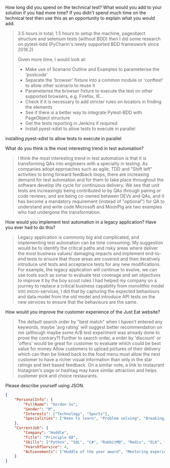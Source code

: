 How long did you spend on the technical test? What would you add to your solution if you had more time? If you didn't spend much time on the technical test then use this as an opportunity to explain what you would add.

> 3.5 hours in total; 1.5 hours to setup the machine, pageobject structure and selenium tests (without BDD)
then I did some research on pytest-bdd (PyCharm's newly supported BDD frameowork since 2018.2)
>
> Given more time, I would look at:
 > - Make use of Scenario Outline and Examples to parameterise the 'postcode'
 > - Separate the 'browser' fixture into a common module or 'conftest' to allow other scenario to reuse it
 > - Parameterise the browser fixture to execute the test on other supported browsers, e.g. Firefox, IE...    
 > - Check if it is necessary to add stricter rules on locators in finding the elements
 > - See if there is a better way to integrate Pytest-BDD with PageObject structure
 > - Get the tests reporting in Jenkins if required
 > - Install pyest-xdist to allow tests to execute in parallel

installing pyest-xdist to allow tests to execute in parallel

What do you think is the most interesting trend in test automation?
> I think the most interesting trend in test automation is that it is transforming QAs into engineers with a specialty in testing.
 > As companies adopt approaches such as agile, TDD and "Shift left" activities to bring forward feedback loops, 
 > there are increasing demand for test automation and for them to take place throughout the software develop life cycle for continuous delivery.
 > We see that unit tests are increasingly being contributed to by QAs through pairing or code reviews, 
 > and are being co-owned between DEVs and QAs, and it has become a mandatory requirement (instead of "optional") for QA to understand and write code
 > Microsoft and MoonPig are two examples who had undergone the transformation.
 
 
How would you implement test automation in a legacy application? Have you ever had to do this?
 > Legacy application is commonly big and complicated, and implementing test automation can be time consuming.
 > My suggestion would be to identify the critical paths and risky areas where deliver the most business values/ damaging impacts and
 > implement end-to-end tests to ensure that those areas are covered and then iteratively introduce unit tests and acceptance tests for any new modifications.
 > For example, the legacy application will continue to evolve, we can use tools such as sonar to evaluate test coverage and set objectives to improve it by the boy scout rules
 > I had helped my company on a journey to replace a critical business capability from monolithic model into micro-services, I did that by 
 > capturing the expected behaviours and data model from the old model and introduce API tests on the new services to ensure that the behaviours are the same. 
 
How would you improve the customer experience of the Just Eat website?
> The default search order by "best match" when I haven't entered any keywords, maybe 'avg rating' will suggest better recommendation on me (although maybe some A/B test experiment was already done to prove the contrary?)
> Further to search order, a order by 'discount' or 'offers' would be great for customer to evaluate which could be best value for money
> Allow customers to upload pictures of their delivery which can then be linked back to the food menu must allow the next customer to have a richer visual information than only in the star ratings and text based feedback.
> On a similar note, a link to restaurant Instagram's page or hashtag may have similar attraction and helps customer pick and choice restaurants.

Please describe yourself using JSON.
```json
{
	"PersonalInfo": {
		"FullName": "Gordon So",
		"Gender": "M",
		"Interests": ["Technology", "Sports"],
		"Specialities": ["Keen to learn", "Problem solving", "Breaking/ Proving things"]
	},
	"CurrentJob": {
		"Company": "Huddle",
		"Title": "Principle QA",
		"Skills": ["Python", "SQL", "C#", "RabbitMQ", "Redis", "ELK", "Test Automation"],
		"YearsOfService": 4,
		"Achievements": ["Huddle of the year award", "Mentoring experience", "Learned lots of skills"]
	}
}
```
